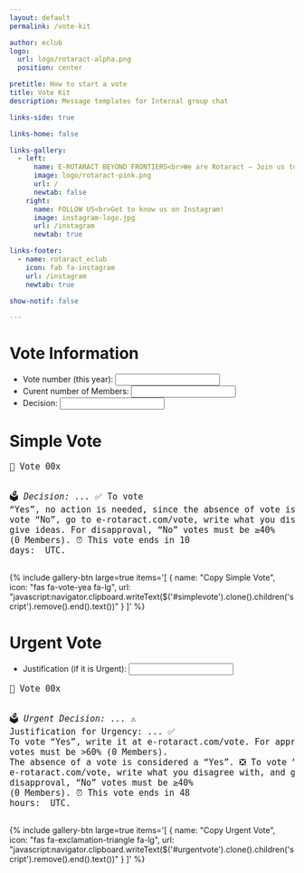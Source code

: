 ```yaml
---
layout: default
permalink: /vote-kit

author: eclub
logo:
  url: logo/rotaract-alpha.png
  position: center

pretitle: How to start a vote
title: Vote Kit
description: Message templates for Internal group chat

links-side: true

links-home: false

links-gallery:
  - left:
      name: E-ROTARACT BEYOND FRONTIERS<br>We are Rotaract – Join us today!
      image: logo/rotaract-pink.png
      url: /
      newtab: false
    right:
      name: FOLLOW US<br>Get to know us on Instagram!
      image: instagram-logo.jpg
      url: /instagram
      newtab: true

links-footer:
  - name: rotaract_eclub
    icon: fab fa-instagram
    url: /instagram
    newtab: true

show-notif: false

---
```


# Vote Information

- Vote number (this year): <input id="vote_nr" value=""/>
- Curent number of Members: <input id="members" value=""/>
- Decision: <input id="decision" value=""/>

# Simple Vote

<pre style="font-size: 15px;" id="simplevote">
📌 Vote <span id="vote_nr_text">00</span>x<script>document.write(new Date().getFullYear());</script>
🗳 *Decision: <span id="decision_text">..</span>.*
✅ To vote “Yes”, no action is needed, since the absence of vote is a “Yes”.
❎ To vote “No”, go to e-rotaract.com/vote, write what you disagree with, and give ideas. For disapproval, “No” votes must be ≥40% (<span id="members_no_text">0</span> Members).
⏰ This vote ends in 10 days: <script>
var d = new Date(new Date().getTime()+867_600_000).toISOString().split(".")[0].substring(0, 16).replace('T', ', at ');
document.write(d);
</script> UTC.
</pre>

{% include gallery-btn
  large=true
  items='[
    { name: "Copy Simple Vote", icon: "fas fa-vote-yea fa-lg", url: "javascript:navigator.clipboard.writeText($(\'#simplevote\').clone().children(\'script\').remove().end().text())" }
  ]'
%}

# Urgent Vote

- Justification (if it is Urgent): <input id="justification" value=""/>

<pre style="font-size: 15px;" id="urgentvote">
📌 Vote <span id="vote_nr_text">00</span>x<script>document.write(new Date().getFullYear());</script>
🗳 *Urgent Decision: <span id="decision2_text">..</span>.*
⚠️ Justification for Urgency: <span id="justification_text">..</span>.
✅ To vote “Yes”, write it at e-rotaract.com/vote. For approval, “Yes” votes must be >60% (<span id="members_yes_text">0</span> Members). The absence of a vote is considered a “Yes”.
❎ To vote “No”, go to e-rotaract.com/vote, write what you disagree with, and give ideas. For disapproval, “No” votes must be ≥40% (<span id="members_no2_text">0</span> Members).
⏰ This vote ends in 48 hours: <script>
var d = new Date(new Date().getTime()+176_400_000).toISOString().split(".")[0].substring(0, 16).replace('T', ', at ');
document.write(d);
</script> UTC.
</pre>

{% include gallery-btn
  large=true
  items='[
    { name: "Copy Urgent Vote", icon: "fas fa-exclamation-triangle fa-lg", url: "javascript:navigator.clipboard.writeText($(\'#urgentvote\').clone().children(\'script\').remove().end().text())" }
  ]'
%}

<script>
$("#vote_nr").on("keyup change", function(e) { $("#vote_nr_text").html(String($("#vote_nr").val()*1).padStart(2, '0')); });
$("#decision").on("keyup change", function(e) { $("#decision_text").html($("#decision").val());
  $("#decision2_text").html($("#decision").val());
});
$("#members").on("keyup change", function(e) { $("#members_no_text").html( Math.ceil($("#members").val()*0.4) );
  $("#members_no2_text").html( Math.ceil($("#members").val()*0.4) );
  $("#members_yes_text").html( Math.floor($("#members").val()*0.6)+1 );
});
$("#justification").on("keyup change", function(e) { $("#justification_text").html($("#justification").val()); });
</script>